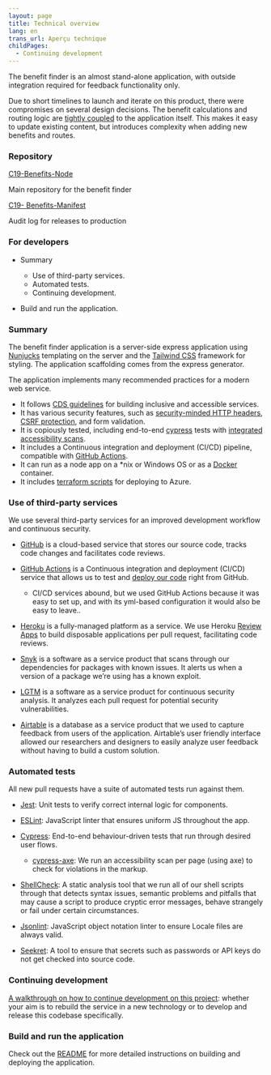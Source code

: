 ```yaml
---
layout: page
title: Technical overview
lang: en
trans_url: Aperçu technique
childPages:
  - Continuing development
---
```

The benefit finder is an almost stand-alone application, with outside integration required for feedback functionality only.



Due to short timelines to launch and iterate on this product, there were compromises on several design decisions. The benefit calculations and routing logic are [tightly coupled](https://en.wikipedia.org/wiki/Coupling_(computer_programming)) to the application itself. This makes it easy to update existing content, but introduces complexity when adding new benefits and routes.

### Repository

[C19-Benefits-Node](https://github.com/cds-snc/c19-benefits-node)

Main repository for the benefit finder

[C19- Benefits-Manifest](https://github.com/cds-snc/c19-benefits-manifest)

Audit log for releases to production

### For developers

* Summary

  * Use of third-party services.
  * Automated tests.
  * Continuing development.
* Build and run the application.



### Summary

The benefit finder application is a server-side express application using [Nunjucks](https://mozilla.github.io/nunjucks/) templating on the server and the [Tailwind CSS](https://tailwindcss.com/) framework for styling. The application scaffolding comes from the express generator.



The application implements many recommended practices for a modern web service.



* It follows [CDS guidelines](https://digital.canada.ca/a11y/) for building inclusive and accessible services.
* It has various security features, such as [security-minded HTTP headers](https://helmetjs.github.io/), [CSRF protection](https://github.com/expressjs/csurf), and form validation.
* It is copiously tested, including end-to-end [cypress](https://www.cypress.io/) tests with [integrated accessibility scans](https://github.com/avanslaars/cypress-axe).
* It includes a Continuous integration and deployment (CI/CD) pipeline, compatible with [GitHub Actions](https://github.com/features/actions).
* It can run as a node app on a *nix or Windows OS or as a [Docker](https://docs.docker.com/install/) container.
* It includes [terraform scripts](https://github.com/cds-snc/c19-benefits-node/tree/master/terraform) for deploying to Azure.

### Use of third-party services

We use several third-party services for an improved development workflow and continuous security.



* [GitHub](https://github.com/) is a cloud-based service that stores our source code, tracks code changes and facilitates code reviews.
* [GitHub Actions](https://github.com/features/actions) is a Continuous integration and deployment (CI/CD) service that allows us to test and [deploy our code](https://github.com/cds-snc/c19-benefits-node/blob/master/.github/workflows/build-deploy-dev.yml) right from GitHub.

  * CI/CD services abound, but we used GitHub Actions because it was easy to set up, and with its yml-based configuration it would also be easy to leave..
* [Heroku](https://www.heroku.com/home) is a fully-managed platform as a service. We use Heroku [Review Apps](https://devcenter.heroku.com/articles/github-integration-review-apps) to build disposable applications per pull request, facilitating code reviews.
* [Snyk](https://snyk.io/) is a software as a service product that scans through our dependencies for packages with known issues. It alerts us when a version of a package we’re using has a known exploit.
* [LGTM](https://lgtm.com) is a software as a service product for continuous security analysis. It analyzes each pull request for potential security vulnerabilities.
* [Airtable](https://airtable.com/) is a database as a service product that we used to capture feedback from users of the application. Airtable’s user friendly interface allowed our researchers and designers to easily analyze user feedback without having to build a custom solution.



### Automated tests

All new pull requests have a suite of automated tests run against them.



* [Jest](https://jestjs.io/): Unit tests to verify correct internal logic for components.
* [ESLint](https://eslint.org/): JavaScript linter that ensures uniform JS throughout the app.
* [Cypress](https://www.cypress.io/): End-to-end behaviour-driven tests that run through desired user flows.

  * [cypress-axe](https://github.com/avanslaars/cypress-axe): We run an accessibility scan per page (using axe) to check for violations in the markup.
* [ShellCheck](https://github.com/koalaman/shellcheck): A static analysis tool that we run all of our shell scripts through that detects syntax issues, semantic problems and pitfalls that may cause a script to produce cryptic error messages, behave strangely or fail under certain circumstances.
* [Jsonlint](https://github.com/zaach/jsonlint): JavaScript object notation linter to ensure Locale files are always valid.
* [Seekret](https://github.com/apuigsech/seekret): A tool to ensure that secrets such as passwords or API keys do not get checked into source code.

### Continuing development

[A walkthrough on how to continue development on this project](/continuing-development/): whether your aim is to rebuild the service in a new technology or to develop and release this codebase specifically.



### Build and run the application

Check out the [README](https://github.com/cds-snc/c19-benefits-node/blob/master/README.md) for more detailed instructions on building and deploying the application.